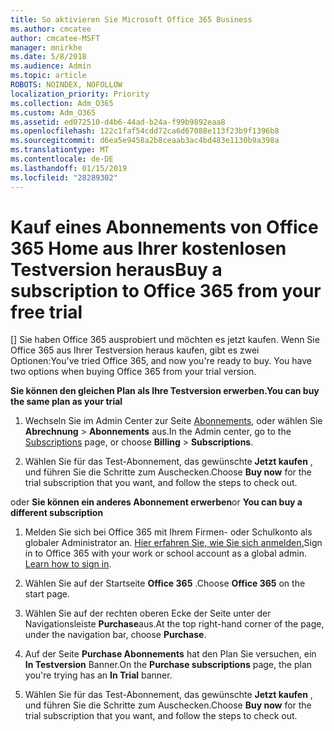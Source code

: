 ```yaml
---
title: So aktivieren Sie Microsoft Office 365 Business
ms.author: cmcatee
author: cmcatee-MSFT
manager: mnirkhe
ms.date: 5/8/2018
ms.audience: Admin
ms.topic: article
ROBOTS: NOINDEX, NOFOLLOW
localization_priority: Priority
ms.collection: Adm_O365
ms.custom: Adm_O365
ms.assetid: ed072510-d4b6-44ad-b24a-f99b9892eaa8
ms.openlocfilehash: 122c1faf54cdd72ca6d67088e113f23b9f1396b8
ms.sourcegitcommit: d6ea5e9458a2b8ceaab3ac4bd483e1130b9a398a
ms.translationtype: MT
ms.contentlocale: de-DE
ms.lasthandoff: 01/15/2019
ms.locfileid: "28289302"
---
```

# <a name="buy-a-subscription-to-office-365-from-your-free-trial"></a><span data-ttu-id="948bb-102">Kauf eines Abonnements von Office 365 Home aus Ihrer kostenlosen Testversion heraus</span><span class="sxs-lookup"><span data-stu-id="948bb-102">Buy a subscription to Office 365 from your free trial</span></span>

<span data-ttu-id="948bb-p101">[] Sie haben Office 365 ausprobiert und möchten es jetzt kaufen. Wenn Sie Office 365 aus Ihrer Testversion heraus kaufen, gibt es zwei Optionen:</span><span class="sxs-lookup"><span data-stu-id="948bb-p101">You've tried Office 365, and now you're ready to buy. You have two options when buying Office 365 from your trial version.</span></span>
  
 <span data-ttu-id="948bb-105">**Sie können den gleichen Plan als Ihre Testversion erwerben.**</span><span class="sxs-lookup"><span data-stu-id="948bb-105">**You can buy the same plan as your trial**</span></span>
  
1. <span data-ttu-id="948bb-106">Wechseln Sie im Admin Center zur Seite [Abonnements](https://go.microsoft.com/fwlink/p/?linkid=842054), oder wählen Sie **Abrechnung** \> **Abonnements** aus.</span><span class="sxs-lookup"><span data-stu-id="948bb-106">In the Admin center, go to the [Subscriptions](https://go.microsoft.com/fwlink/p/?linkid=842054) page, or choose **Billing** \> **Subscriptions**.</span></span>
    
2. <span data-ttu-id="948bb-107">Wählen Sie für das Test-Abonnement, das gewünschte **Jetzt kaufen** , und führen Sie die Schritte zum Auschecken.</span><span class="sxs-lookup"><span data-stu-id="948bb-107">Choose **Buy now** for the trial subscription that you want, and follow the steps to check out.</span></span> 
    
<span data-ttu-id="948bb-108">oder **Sie können ein anderes Abonnement erwerben**</span><span class="sxs-lookup"><span data-stu-id="948bb-108">or **You can buy a different subscription**</span></span>
  
1. <span data-ttu-id="948bb-109">Melden Sie sich bei Office 365 mit Ihrem Firmen- oder Schulkonto als globaler Administrator an. [Hier erfahren Sie, wie Sie sich anmelden.](https://support.office.com/article/e9eb7d51-5430-4929-91ab-6157c5a050b4)</span><span class="sxs-lookup"><span data-stu-id="948bb-109">Sign in to Office 365 with your work or school account as a global admin. [Learn how to sign in](https://support.office.com/article/e9eb7d51-5430-4929-91ab-6157c5a050b4).</span></span>
    
2. <span data-ttu-id="948bb-110">Wählen Sie auf der Startseite **Office 365** .</span><span class="sxs-lookup"><span data-stu-id="948bb-110">Choose **Office 365** on the start page.</span></span> 
    
3. <span data-ttu-id="948bb-111">Wählen Sie auf der rechten oberen Ecke der Seite unter der Navigationsleiste **Purchase**aus.</span><span class="sxs-lookup"><span data-stu-id="948bb-111">At the top right-hand corner of the page, under the navigation bar, choose **Purchase**.</span></span>
    
4. <span data-ttu-id="948bb-112">Auf der Seite **Purchase Abonnements** hat den Plan Sie versuchen, ein **In Testversion** Banner.</span><span class="sxs-lookup"><span data-stu-id="948bb-112">On the **Purchase subscriptions** page, the plan you're trying has an **In Trial** banner.</span></span> 
    
5. <span data-ttu-id="948bb-113">Wählen Sie für das Test-Abonnement, das gewünschte **Jetzt kaufen** , und führen Sie die Schritte zum Auschecken.</span><span class="sxs-lookup"><span data-stu-id="948bb-113">Choose **Buy now** for the trial subscription that you want, and follow the steps to check out.</span></span> 
    

